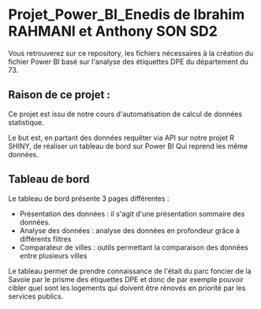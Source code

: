 # Projet_Power_BI_Enedis de Ibrahim RAHMANI et Anthony SON SD2


Vous retrouverez sur ce repository, les fichiers nécessaires à la création du fichier Power BI basé sur l'analyse des étiquettes DPE du département du 73.


## Raison de ce projet :

Ce projet est issu de notre cours d'automatisation de calcul de données statistique.

Le but est, en partant des données requêter via API sur notre projet R SHINY, de réaliser un tableau de bord sur Power BI
Qui reprend les même données.

## Tableau de bord
Le tableau de bord présente 3 pages différentes :
* Présentation des données : il s'agit d'une présentation sommaire des données.
* Analyse des données : analyse des données en profondeur grâce à différents filtres
* Comparateur de villes : outils permettant la comparaison des données entre plusieurs villes

Le tableau permet de prendre connaissance de l'était du parc foncier de la Savoie par le prisme des étiquettes DPE et donc de par exemple pouvoir cibler quel sont les logements qui doivent être rénovés en priorité par les services publics.

